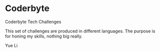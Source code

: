 # Coderbyte
Coderbyte Tech Challenges

This set of challenges are produced in different languages. The purpose is for honing my skills, nothing big really.

 
Yue Li
